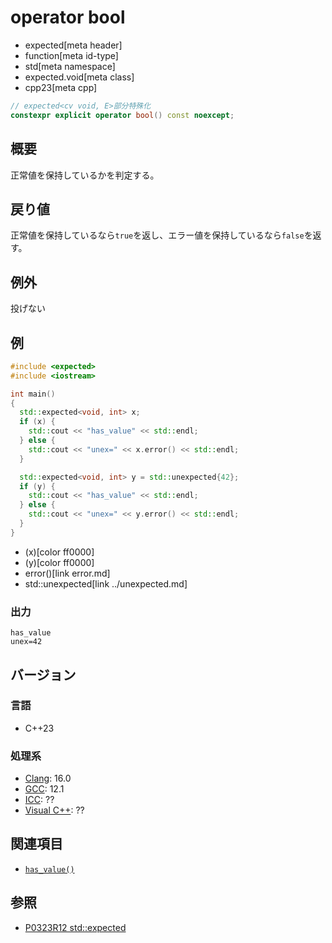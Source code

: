 # operator bool
* expected[meta header]
* function[meta id-type]
* std[meta namespace]
* expected.void[meta class]
* cpp23[meta cpp]

```cpp
// expected<cv void, E>部分特殊化
constexpr explicit operator bool() const noexcept;
```

## 概要
正常値を保持しているかを判定する。


## 戻り値
正常値を保持しているなら`true`を返し、エラー値を保持しているなら`false`を返す。


## 例外
投げない


## 例
```cpp example
#include <expected>
#include <iostream>

int main()
{
  std::expected<void, int> x;
  if (x) {
    std::cout << "has_value" << std::endl;
  } else {
    std::cout << "unex=" << x.error() << std::endl;
  }

  std::expected<void, int> y = std::unexpected{42};
  if (y) {
    std::cout << "has_value" << std::endl;
  } else {
    std::cout << "unex=" << y.error() << std::endl;
  }
}
```
* (x)[color ff0000]
* (y)[color ff0000]
* error()[link error.md]
* std::unexpected[link ../unexpected.md]

### 出力
```
has_value
unex=42
```


## バージョン
### 言語
- C++23

### 処理系
- [Clang](/implementation.md#clang): 16.0
- [GCC](/implementation.md#gcc): 12.1
- [ICC](/implementation.md#icc): ??
- [Visual C++](/implementation.md#visual_cpp): ??


## 関連項目
- [`has_value()`](has_value.md)


## 参照
- [P0323R12 std::expected](https://www.open-std.org/jtc1/sc22/wg21/docs/papers/2022/p0323r12.html)
